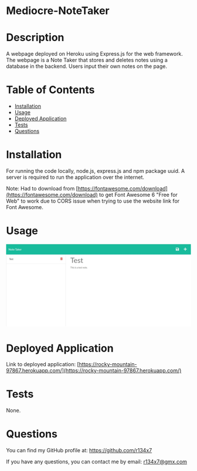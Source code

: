 # Mediocre-NoteTaker

  

  # Description
  
  A webpage deployed on Heroku using Express.js for the web framework. The webpage is a Note Taker that stores and deletes notes using a database in the backend. Users input their own notes on the page.

  # Table of Contents
  
  - [Installation](#installation)
  - [Usage](#usage)
  - [Deployed Application](#deployed-application)
  - [Tests](#tests)
  - [Questions](#questions)

  # Installation
  
  For running the code locally, node.js, express.js and npm package uuid. A server is required to run the application over the internet.

  Note: Had to download from [https://fontawesome.com/download](https://fontawesome.com/download) to get Font Awesome 6 "Free for Web" to work due to CORS issue when trying to use the website link for Font Awesome.

  # Usage
  
  ![Image of deployed application](rd7.jpg)
  
  # Deployed Application

  Link to deployed application:  [https://rocky-mountain-97867.herokuapp.com/](https://rocky-mountain-97867.herokuapp.com/)

  # Tests
  
  None.

  # Questions
  
  You can find my GitHub profile at: https://github.com/r134x7

  If you have any questions, you can contact me by email: r134x7@gmx.com

